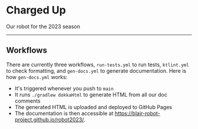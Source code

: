 # Charged Up
Our robot for the 2023 season

---

## Workflows

There are currently three workflows, `run-tests.yml` to run tests, `ktlint.yml` to check formatting, and `gen-docs.yml` to generate documentation. Here is how `gen-docs.yml` works:

- It's triggered whenever you push to `main`
- It runs `./gradlew dokkaHtml` to generate HTML from all our doc comments
- The generated HTML is uploaded and deployed to GitHub Pages
- The documentation is then accessible at https://blair-robot-project.github.io/robot2023/.
